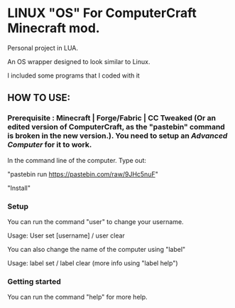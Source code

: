 # LINUX "OS" For ComputerCraft Minecraft mod.

Personal project in LUA.

An OS wrapper designed to look similar to Linux.

I included some programs that I coded with it


## HOW TO USE:

### Prerequisite : Minecraft | Forge/Fabric | CC Tweaked (Or an edited version of ComputerCraft, as the "pastebin" command is broken in the new version.). You need to setup an *Advanced Computer* for it to work.

In the command line of the computer. Type out:

"pastebin run https://pastebin.com/raw/9JHc5nuF"

"Install"

### Setup

You can run the command "user" to change your username.

Usage: User set [username] / user clear


You can also change the name of the computer using "label"

Usage: label set / label clear (more info using "label help")

### Getting started

You can run the command "help" for more help.
